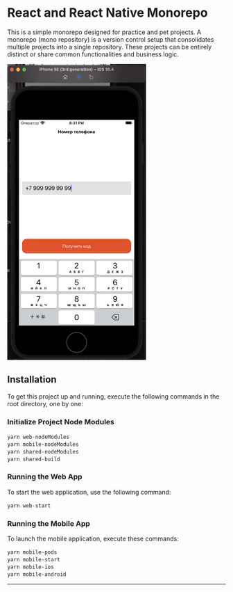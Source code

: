 # React and React Native Monorepo

This is a simple monorepo designed for practice and pet projects. A monorepo (mono repository) is a version control setup that consolidates multiple projects into a single repository. These projects can be entirely distinct or share common functionalities and business logic.

![ios](img/ios-1.jpg)

## Installation

To get this project up and running, execute the following commands in the root directory, one by one:

### Initialize Project Node Modules

```bash
yarn web-nodeModules
yarn mobile-nodeModules
yarn shared-nodeModules
yarn shared-build
```

### Running the Web App

To start the web application, use the following command:

```bash
yarn web-start
```

### Running the Mobile App

To launch the mobile application, execute these commands:

```bash
yarn mobile-pods
yarn mobile-start
yarn mobile-ios
yarn mobile-android
```

---
